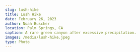 ```yaml
---
slug: lush-hike
title: Lush Hike
date: February 26, 2023
author: Noah Buscher
location: Palm Springs, CA
caption: A rare green canyon after excessive precipitation.
images: /media/lush-hike.jpeg
type: Photo
---
```

